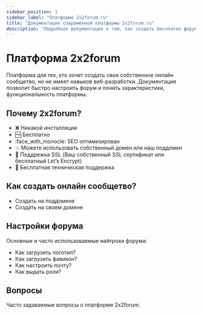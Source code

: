 ```yaml
---
sidebar_position: 1
sidebar_label: "Платформа 2x2forum.ru"
title: "Документация современной платформы 2x2forum.ru"
description: "Подробная документация о том, как создать бесплатно форум на своем домене и поддомене, и настройка самого форума"
---
```


# Платформа 2x2forum

Платформа для тех, кто хочет создать свое собственное онлайн сообщетво, но не имеет навыков веб-разработки.
Документация позволит быстро настроить форум и понять характеристики, функциональность платформы.

## Почему 2x2forum?

- ❌ Никакой инсталляции
- :free: Бесплатно
- :face_with_monocle: SEO оптимизирован
- :collision: Можете использовать собственный домен или наш поддомен
- :dizzy: Поддрежка SSL (Ваш собственный SSL сертификат или бесплатный Let’s Encrypt)
- :speech_balloon: Бесплатная техническая поддержка

## Как создать онлайн сообщетво?

- Создать на поддомене
- Создать на своем домене

## Настройки форума

Основные и часто использоваемые найтроки форума:

- Как загрузить логотип?
- Как загрузить фавикон?
- Как настроить почту?
- Как выдать роли?

## Вопросы

Часто задаваемые вопросы о платформе 2x2forum.
